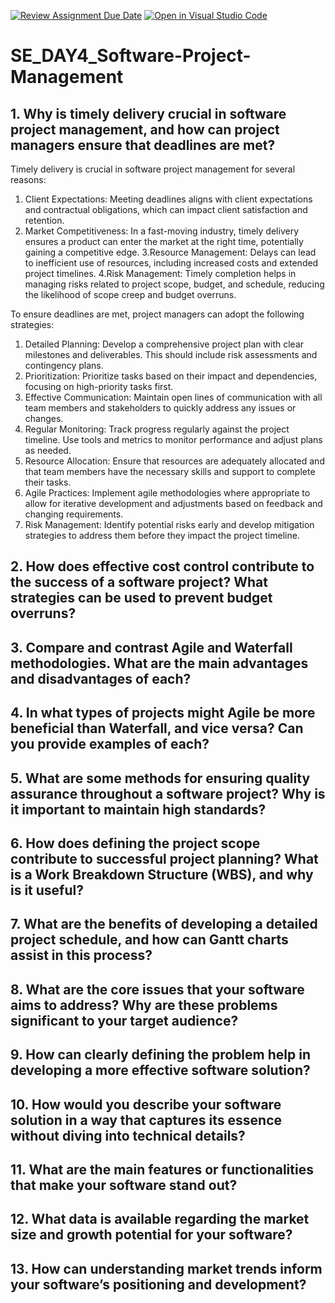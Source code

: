 [![Review Assignment Due Date](https://classroom.github.com/assets/deadline-readme-button-22041afd0340ce965d47ae6ef1cefeee28c7c493a6346c4f15d667ab976d596c.svg)](https://classroom.github.com/a/9pw6JKcu)
[![Open in Visual Studio Code](https://classroom.github.com/assets/open-in-vscode-2e0aaae1b6195c2367325f4f02e2d04e9abb55f0b24a779b69b11b9e10269abc.svg)](https://classroom.github.com/online_ide?assignment_repo_id=15716467&assignment_repo_type=AssignmentRepo)
# SE_DAY4_Software-Project-Management
## 1. Why is timely delivery crucial in software project management, and how can project managers ensure that deadlines are met?
Timely delivery is crucial in software project management for several reasons:

1. Client Expectations: Meeting deadlines aligns with client expectations and contractual obligations, which can impact client satisfaction and retention.
2. Market Competitiveness: In a fast-moving industry, timely delivery ensures a product can enter the market at the right time, potentially gaining a competitive edge.
   3.Resource Management: Delays can lead to inefficient use of resources, including increased costs and extended project timelines.
   4.Risk Management: Timely completion helps in managing risks related to project scope, budget, and schedule, reducing the likelihood of scope creep and budget overruns.

To ensure deadlines are met, project managers can adopt the following strategies:

1. Detailed Planning: Develop a comprehensive project plan with clear milestones and deliverables. This should include risk assessments and contingency plans.
2. Prioritization: Prioritize tasks based on their impact and dependencies, focusing on high-priority tasks first.
3. Effective Communication: Maintain open lines of communication with all team members and stakeholders to quickly address any issues or changes.
4. Regular Monitoring: Track progress regularly against the project timeline. Use tools and metrics to monitor performance and adjust plans as needed.
5. Resource Allocation: Ensure that resources are adequately allocated and that team members have the necessary skills and support to complete their tasks.
6. Agile Practices: Implement agile methodologies where appropriate to allow for iterative development and adjustments based on feedback and changing requirements.
7. Risk Management: Identify potential risks early and develop mitigation strategies to address them before they impact the project timeline.


## 2. How does effective cost control contribute to the success of a software project? What strategies can be used to prevent budget overruns?
## 3. Compare and contrast Agile and Waterfall methodologies. What are the main advantages and disadvantages of each?
## 4. In what types of projects might Agile be more beneficial than Waterfall, and vice versa? Can you provide examples of each?
## 5. What are some methods for ensuring quality assurance throughout a software project? Why is it important to maintain high standards?
## 6. How does defining the project scope contribute to successful project planning? What is a Work Breakdown Structure (WBS), and why is it useful?
## 7. What are the benefits of developing a detailed project schedule, and how can Gantt charts assist in this process?
## 8. What are the core issues that your software aims to address? Why are these problems significant to your target audience?
## 9. How can clearly defining the problem help in developing a more effective software solution?
## 10. How would you describe your software solution in a way that captures its essence without diving into technical details?
## 11. What are the main features or functionalities that make your software stand out?
## 12. What data is available regarding the market size and growth potential for your software?
## 13. How can understanding market trends inform your software’s positioning and development?
